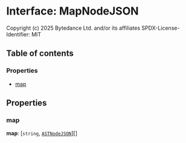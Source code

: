 # Interface: MapNodeJSON

Copyright (c) 2025 Bytedance Ltd. and/or its affiliates
SPDX-License-Identifier: MIT

## Table of contents

### Properties

* [map](/auto-docs/variable-plugin/interfaces/MapNodeJSON.md#map)

## Properties

### map

**map**: \[`string`, [`ASTNodeJSON`](/auto-docs/variable-plugin/interfaces/ASTNodeJSON.md)]\[]
